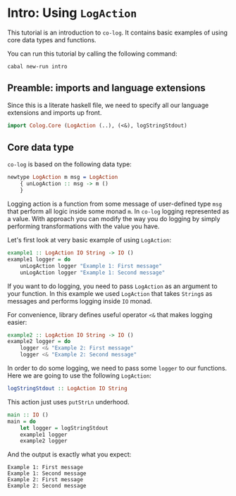 # Intro: Using `LogAction`

This tutorial is an introduction to `co-log`. It contains basic examples of
using core data types and functions.

You can run this tutorial by calling the following command:

```shell
cabal new-run intro
```

## Preamble: imports and language extensions

Since this is a literate haskell file, we need to specify all our language
extensions and imports up front.

```haskell
import Colog.Core (LogAction (..), (<&), logStringStdout)
```

## Core data type

`co-log` is based on the following data type:

```idris
newtype LogAction m msg = LogAction
    { unLogAction :: msg -> m ()
    }
```

Logging action is a function from some message of user-defined type `msg` that
perform all logic inside some monad `m`. In `co-log` logging represented as a
value. With approach you can modify the way you do logging by simply performing
transformations with the value you have.

Let's first look at very basic example of using `LogAction`:

```haskell
example1 :: LogAction IO String -> IO ()
example1 logger = do
    unLogAction logger "Example 1: First message"
    unLogAction logger "Example 1: Second message"
```

If you want to do logging, you need to pass `LogAction` as an argument to your
function. In this example we used `LogAction` that takes `String`s as messages
and performs logging inside `IO` monad.

For convenience, library defines useful operator `<&` that makes logging easier:

```haskell
example2 :: LogAction IO String -> IO ()
example2 logger = do
    logger <& "Example 2: First message"
    logger <& "Example 2: Second message"
```

In order to do some logging, we need to pass some `logger` to our functions.
Here we are going to use the following `LogAction`:

```idris
logStringStdout :: LogAction IO String
```

This action just uses `putStrLn` underhood.

```haskell
main :: IO ()
main = do
    let logger = logStringStdout
    example1 logger
    example2 logger
```

And the output is exactly what you expect:

```
Example 1: First message
Example 1: Second message
Example 2: First message
Example 2: Second message
```
